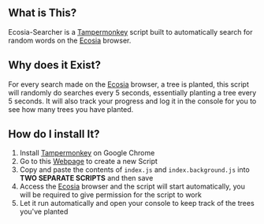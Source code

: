 ## What is This?

Ecosia-Searcher is a [Tampermonkey](https://chrome.google.com/webstore/detail/tampermonkey/dhdgffkkebhmkfjojejmpbldmpobfkfo?hl=en) script built to automatically search for random words on the [Ecosia](https://www.ecosia.org/?c=en) browser. 

## Why does it Exist?

For every search made on the [Ecosia](https://www.ecosia.org/?c=en) browser, a tree is planted, this script will randomly do searches every 5 seconds, essentially planting a tree every 5 seconds. 
It will also track your progress and log it in the console for you to see how many trees you have planted.

## How do I install It?

1. Install [Tampermonkey](https://chrome.google.com/webstore/detail/tampermonkey/dhdgffkkebhmkfjojejmpbldmpobfkfo?hl=en) on Google Chrome
2. Go to this [Webpage](chrome-extension://dhdgffkkebhmkfjojejmpbldmpobfkfo/options.html#nav=new-user-script+editor) to create a new Script
3. Copy and paste the contents of `index.js` and `index.background.js` into **TWO SEPARATE SCRIPTS** and then save
4. Access the [Ecosia](https://www.ecosia.org/?c=en) browser and the script will start automatically, you will be required to give permission for the script to work
5. Let it run automatically and open your console to keep track of the trees you've planted
